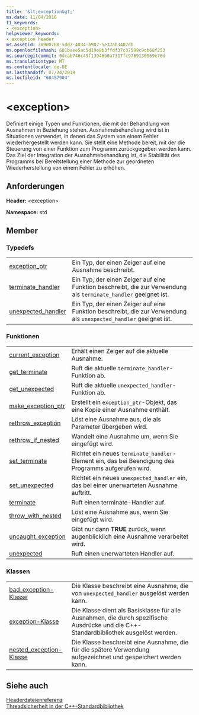 ```yaml
---
title: '&lt;exception&gt;'
ms.date: 11/04/2016
f1_keywords:
- <exception>
helpviewer_keywords:
- exception header
ms.assetid: 28900768-5dd7-4834-b907-5e37ab3407db
ms.openlocfilehash: 681baee5ac5d19e8b3ffdf37c37599c9cb68f253
ms.sourcegitcommit: 0dcab746c49f13946b0a7317fc9769130969e76d
ms.translationtype: MT
ms.contentlocale: de-DE
ms.lasthandoff: 07/24/2019
ms.locfileid: "68457904"
---
```

# <a name="ltexceptiongt"></a>&lt;exception&gt;

Definiert einige Typen und Funktionen, die mit der Behandlung von Ausnahmen in Beziehung stehen. Ausnahmebehandlung wird ist in Situationen verwendet, in denen das System von einem Fehler wiederhergestellt werden kann. Sie stellt eine Methode bereit, mit der die Steuerung von einer Funktion zum Programm zurückgegeben werden kann. Das Ziel der Integration der Ausnahmebehandlung ist, die Stabilität des Programms bei Bereitstellung einer Methode zur geordneten Wiederherstellung von einem Fehler zu erhöhen.

## <a name="requirements"></a>Anforderungen

**Header:** \<exception>

**Namespace:** std

## <a name="members"></a>Member

### <a name="typedefs"></a>Typedefs

|||
|-|-|
|[exception_ptr](../standard-library/exception-typedefs.md#exception_ptr)|Ein Typ, der einen Zeiger auf eine Ausnahme beschreibt.|
|[terminate_handler](../standard-library/exception-typedefs.md#terminate_handler)|Ein Typ, der einen Zeiger auf eine Funktion beschreibt, die zur Verwendung als `terminate_handler` geeignet ist.|
|[unexpected_handler](../standard-library/exception-typedefs.md#unexpected_handler)|Ein Typ, der einen Zeiger auf eine Funktion beschreibt, die zur Verwendung als `unexpected_handler` geeignet ist.|

### <a name="functions"></a>Funktionen

|||
|-|-|
|[current_exception](../standard-library/exception-functions.md#current_exception)|Erhält einen Zeiger auf die aktuelle Ausnahme.|
|[get_terminate](../standard-library/exception-functions.md#get_terminate)|Ruft die aktuelle `terminate_handler`-Funktion ab.|
|[get_unexpected](../standard-library/exception-functions.md#get_unexpected)|Ruft die aktuelle `unexpected_handler`-Funktion ab.|
|[make_exception_ptr](../standard-library/exception-functions.md#make_exception_ptr)|Erstellt ein `exception_ptr`-Objekt, das eine Kopie einer Ausnahme enthält.|
|[rethrow_exception](../standard-library/exception-functions.md#rethrow_exception)|Löst eine Ausnahme aus, die als Parameter übergeben wird.|
|[rethrow_if_nested](../standard-library/exception-functions.md#rethrow_if_nested)|Wandelt eine Ausnahme um, wenn Sie eingefügt wird.|
|[set_terminate](../standard-library/exception-functions.md#set_terminate)|Richtet ein neues `terminate_handler`-Element ein, das bei Beendigung des Programms aufgerufen wird.|
|[set_unexpected](../standard-library/exception-functions.md#set_unexpected)|Richtet ein neues `unexpected_handler` ein, das bei einer unerwarteten Ausnahme auftritt.|
|[terminate](../standard-library/exception-functions.md#terminate)|Ruft einen terminate-Handler auf.|
|[throw_with_nested](../standard-library/exception-functions.md#throw_with_nested)|Löst eine Ausnahme aus, wenn Sie eingefügt wird.|
|[uncaught_exception](../standard-library/exception-functions.md#uncaught_exception)|Gibt nur dann **TRUE** zurück, wenn augenblicklich eine Ausnahme verarbeitet wird.|
|[unexpected](../standard-library/exception-functions.md#unexpected)|Ruft einen unerwarteten Handler auf.|

### <a name="classes"></a>Klassen

|||
|-|-|
|[bad_exception-Klasse](../standard-library/bad-exception-class.md)|Die Klasse beschreibt eine Ausnahme, die von `unexpected_handler` ausgelöst werden kann.|
|[exception-Klasse](../standard-library/exception-class.md)|Die Klasse dient als Basisklasse für alle Ausnahmen, die durch spezifische Ausdrücke und die C++-Standardbibliothek ausgelöst werden.|
|[nested_exception-Klasse](../standard-library/nested-exception-class.md)|Die Klasse beschreibt eine Ausnahme, die für die spätere Verwendung aufgezeichnet und gespeichert werden kann.|

## <a name="see-also"></a>Siehe auch

[Headerdateienreferenz](../standard-library/cpp-standard-library-header-files.md)\
[Threadsicherheit in der C++-Standardbibliothek](../standard-library/thread-safety-in-the-cpp-standard-library.md)
